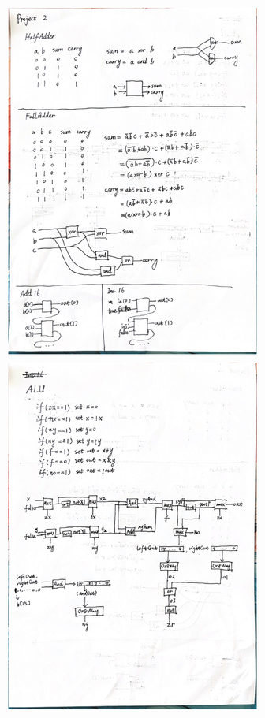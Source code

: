 ![img](./project2.assets/6f23f66b3805ecdb0ef370c63737f5d5.jpg)

![img](./project2.assets/b22ddedbb513843d80cde4078e5960b7.jpg)